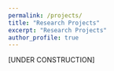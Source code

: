 ```yaml
---
permalink: /projects/
title: "Research Projects"
excerpt: "Research Projects"
author_profile: true
---
```




[UNDER CONSTRUCTION]
